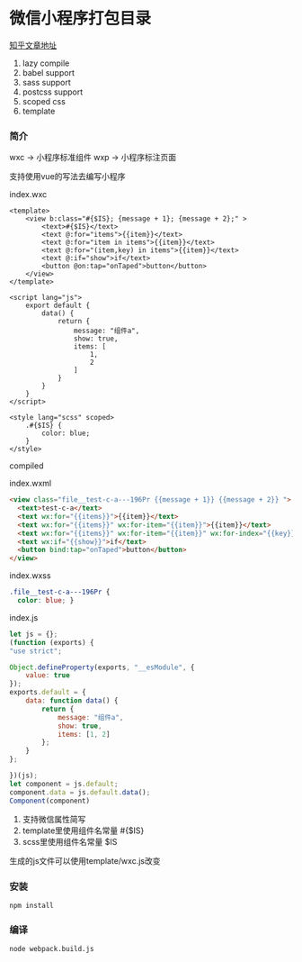 # 微信小程序打包目录

[知乎文章地址](https://zhuanlan.zhihu.com/p/32905413)

1. lazy compile 
2. babel support
3. sass support
4. postcss support
5. scoped css
6. template

### 简介

wxc -> 小程序标准组件
wxp -> 小程序标注页面 

支持使用vue的写法去编写小程序

index.wxc

```vue
<template>
    <view b:class="#{$IS}; {message + 1}; {message + 2};" >
        <text>#{$IS}</text>
        <text @:for="items">{{item}}</text>
        <text @:for="item in items">{{item}}</text>
        <text @:for="(item,key) in items">{{item}}</text>
        <text @:if="show">if</text>
        <button @on:tap="onTaped">button</button>
    </view>
</template>

<script lang="js">
    export default {
        data() {
            return {
                message: "组件a",
                show: true,
                items: [
                    1,
                    2
                ]
            }
        }
    }
</script>

<style lang="scss" scoped>
    .#{$IS} {
        color: blue;
    }
</style>
```

compiled

index.wxml

```html
<view class="file__test-c-a---196Pr {{message + 1}} {{message + 2}} ">
  <text>test-c-a</text>
  <text wx:for="{{items}}">{{item}}</text>
  <text wx:for="{{items}}" wx:for-item="{{item}}">{{item}}</text>
  <text wx:for="{{items}}" wx:for-item="{{item}}" wx:for-index="{{key}}">{{item}}</text>
  <text wx:if="{{show}}">if</text>
  <button bind:tap="onTaped">button</button>
</view>
```

index.wxss

```css
.file__test-c-a---196Pr {
  color: blue; }
```

index.js

```javascript
let js = {};
(function (exports) {
"use strict";

Object.defineProperty(exports, "__esModule", {
    value: true
});
exports.default = {
    data: function data() {
        return {
            message: "组件a",
            show: true,
            items: [1, 2]
        };
    }
};

})(js);
let component = js.default;
component.data = js.default.data();
Component(component)
```

1. 支持微信属性简写
2. template里使用组件名常量 #{$IS}
3. scss里使用组件名常量 $IS

生成的js文件可以使用template/wxc.js改变


### 安装 

```
npm install
```

### 编译

```
node webpack.build.js
```

